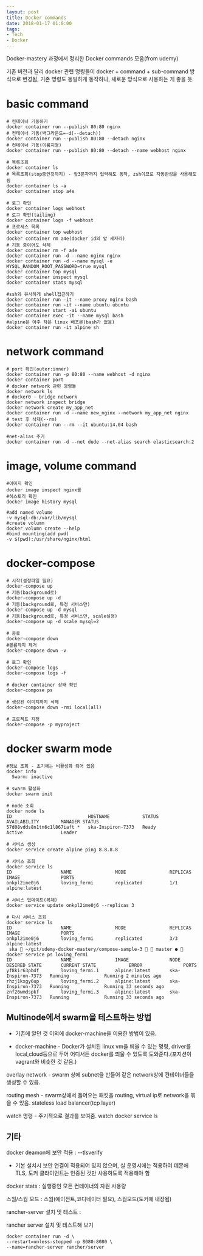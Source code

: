 ```yaml
---
layout: post
title: Docker commands
date: 2018-01-17 01:0:00
tags:
- Tech
- Docker
---
```


Docker-mastery 과정에서 정리한 Docker commands 모음(from udemy)

기존 버전과 달리 docker 관련 명령들이 docker + command + sub-command 방식으로 변경됨, 기존 명령도 동일하게 동작하나, 새로운 방식으로 사용하는 게 좋을 듯.

# basic command

    # 컨테이너 기동하기
    docker container run --publish 80:80 nginx
    # 컨테이너 기동(백그라운드=-d(--detach))
    docker container run --publish 80:80 --detach nginx
    # 컨테이너 기동(이름지정)
    docker container run --publish 80:80 --detach --name webhost nginx

    # 목록조회
    docker container ls
    # 목록조회(stop중인것까지) - 앞3문자까지 입력해도 동작, zsh이므로 자동완성을 사용해도 됨
    docker container ls -a
    docker container stop a4e

    # 로그 확인
    docker container logs webhost
    # 로그 확인(tailing)
    docker container logs -f webhost
    # 프로세스 목록
    docker container top webhost
    docker container rm a4e(docker id의 앞 세자리)
    # 기동 중이어도 삭제
    docker container rm -f a4e
    docker container run -d --name nginx nginx
    docker container run -d --name mysql -e MYSQL_RANDOM_ROOT_PASSWORD=true mysql
    docker container top mysql
    docker container inspect mysql
    docker container stats mysql

    #ssh와 유사하게 shell접근하기
    docker container run -it --name proxy nginx bash
    docker container run -it --name ubuntu ubuntu
    docker container start -ai ubuntu
    docker container exec -it --name mysql bash
    #alpine은 아주 작은 linux 배포본(bash가 없음)
    docker container run -it alpine sh

# network command

    # port 확인(outer:inner)
    docker container run -p 80:80 --name webhost -d nginx
    docker container port
    # docker network 관련 명령들
    docker network ls
    # docker0 - bridge network
    docker network inspect bridge
    docker network create my_app_net
    docker container run -d --name new_nginx --network my_app_net nginx
    # test 후 삭제(--rm)
    docker container run --rm --it ubuntu:14.04 bash

    #net-alias 주기
    docker container run -d --net dude --net-alias search elasticsearch:2

# image, volume command

    #이미지 확인
    docker image inspect nginx를
    #히스토리 확인
    docker image history mysql

    #add named volume
    -v mysql-db:/var/lib/mysql
    #create volumn
    docker volumn create --help
    #bind mounting(add pwd)
    -v $(pwd):/usr/share/nginx/html


# docker-compose

    # 시작(설정파일 필요)
    docker-compose up
    # 기동(background로)
    docker-compose up -d
    # 기동(background로, 특정 서비스만)
    docker-compose up -d mysql
    # 기동(background로, 특정 서비스만, scale설정)
    docker-compose up -d scale mysql=2

    # 종료
    docker-compose down
    #볼륨까지 제거
    docker-compose down -v

    # 로그 확인
    docker-compose logs
    docker-compose logs -f

    # docker container 상태 확인
    docker-compose ps

    # 생성된 이미지까지 삭제
    docker-compose down -rmi local(all)

    # 프로젝트 지정
    docker-compose -p myproject



# docker swarm mode

    #정보 조회 - 초기에는 비활성화 되어 있음
    docker info
      Swarm: inactive

    # swarm 활성화
    docker swarm init

    # node 조회
    docker node ls
    ID                            HOSTNAME            STATUS              AVAILABILITY        MANAGER STATUS
    57d08vdds8n1tn6c1l867iaft *   ska-Inspiron-7373   Ready               Active              Leader

    # 서비스 생성
    docker service create alpine ping 8.8.8.8

    # 서비스 조회
    docker service ls
    ID                  NAME                MODE                REPLICAS            IMAGE               PORTS
    onkpl2ime0j6        loving_fermi        replicated          1/1                 alpine:latest

    # 서비스 업데이트(복제)
    docker service update onkpl2ime0j6 --replicas 3

    # 다시 서비스 조회
    docker service ls
    ID                  NAME                MODE                REPLICAS            IMAGE               PORTS
    onkpl2ime0j6        loving_fermi        replicated          3/3                 alpine:latest
     ska  ~/git/udemy-docker-mastery/compose-sample-3   master ●  docker service ps loving_fermi
    ID                  NAME                IMAGE               NODE                DESIRED STATE       CURRENT STATE            ERROR               PORTS
    yf8kir63pbdf        loving_fermi.1      alpine:latest       ska-Inspiron-7373   Running             Running 2 minutes ago
    rhzj1kxgy6up        loving_fermi.2      alpine:latest       ska-Inspiron-7373   Running             Running 33 seconds ago
    znf26wmdspkf        loving_fermi.3      alpine:latest       ska-Inspiron-7373   Running             Running 33 seconds ago


## Multinode에서 swarm을 테스트하는 방법

- 기존에 알던 것 이외에 docker-machine을 이용한 방법이 있음.

- docker-machine - Docker가 설치된 linux vm을 띄울 수 있는 명령, driver를 local,cloud등으로 두어 어디서든 docker를 띄울 수 있도록 도와준다.(포지션이 vagrant와 비슷한 것 같음.)


overlay network - swarm 상에 subnet을 만들어 같은 network상에 컨테이너들을 생성할 수 있음.

routing mesh - swarm상에서 들어오는 패킷을 routing, virtual ip로 network을 묶을 수 있음. stateless load balancer(tcp layer)

watch 명령 - 주기적으로 결과를 보여줌.
watch docker service ls

## 기타

docker deamon에 보안 적용 : --tlsverify
  - 기본 설치시 보안 연결이 적용되어 있지 않으며, 실 운영시에는 적용하여 데몬에 TLS, 도커 클라이언트는 인증된 것만 사용하도록 적용해야 함

docker stats : 실행중인 모든 컨테이너의 자원 사용량

스웜/스웜 모드 : 스웜(에이전트,코디네이터 필요), 스웜모드(도커에 내장됨)

rancher-server 설치 및 테스트 :

rancher server 설치 및 테스트해 보기

    docker container run -d \
    --restart=unless-stopped -p 8080:8080 \
    --name=rancher-server rancher/server
